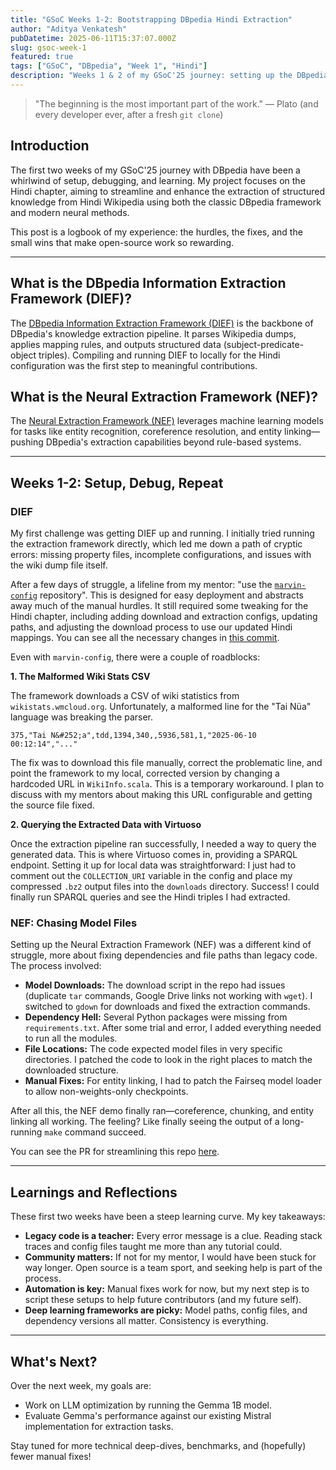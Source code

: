```yaml
---
title: "GSoC Weeks 1-2: Bootstrapping DBpedia Hindi Extraction"
author: "Aditya Venkatesh"
pubDatetime: 2025-06-11T15:37:07.000Z
slug: gsoc-week-1
featured: true
tags: ["GSoC", "DBpedia", "Week 1", "Hindi"]
description: "Weeks 1 & 2 of my GSoC'25 journey: setting up the DBpedia Information Extraction Framework and Neural Extraction Framework for the Hindi chapter, overcoming roadblocks, and first learnings."
---
```


> "The beginning is the most important part of the work." — Plato (and every developer ever, after a fresh `git clone`)

## Introduction

The first two weeks of my GSoC'25 journey with DBpedia have been a whirlwind of setup, debugging, and learning. My project focuses on the Hindi chapter, aiming to streamline and enhance the extraction of structured knowledge from Hindi Wikipedia using both the classic DBpedia framework and modern neural methods.

This post is a logbook of my experience: the hurdles, the fixes, and the small wins that make open-source work so rewarding.

---

## What is the DBpedia Information Extraction Framework (DIEF)?

The [DBpedia Information Extraction Framework (DIEF)](https://github.com/dbpedia/extraction-framework) is the backbone of DBpedia's knowledge extraction pipeline. It parses Wikipedia dumps, applies mapping rules, and outputs structured data (subject-predicate-object triples). Compiling and running DIEF to locally for the Hindi configuration was the first step to meaningful contributions.

<!-- ![Placeholder: DIEF Pipeline Diagram](/av-blog/images/dief-arch.png) -->

## What is the Neural Extraction Framework (NEF)?

The [Neural Extraction Framework (NEF)](https://github.com/dbpedia/neural-extraction-framework) leverages machine learning models for tasks like entity recognition, coreference resolution, and entity linking—pushing DBpedia's extraction capabilities beyond rule-based systems.

<!-- ![Placeholder: NEF Model Overview](/av-blog/images/nef-overview.png) -->

---

## Weeks 1-2: Setup, Debug, Repeat

### DIEF

My first challenge was getting DIEF up and running. I initially tried running the extraction framework directly, which led me down a path of cryptic errors: missing property files, incomplete configurations, and issues with the wiki dump file itself.

After a few days of struggle, a lifeline from my mentor: "use the [`marvin-config`](https://github.com/dbpedia/marvin-config) repository". This is designed for easy deployment and abstracts away much of the manual hurdles. It still required some tweaking for the Hindi chapter, including adding download and extraction configs, updating paths, and adjusting the download process to use our updated Hindi mappings. You can see all the necessary changes in [this commit](https://github.com/dbpedia/marvin-config/commit/bafb9a4efcf3d6cead757f63498638bc22201cfb).

Even with `marvin-config`, there were a couple of roadblocks:

**1. The Malformed Wiki Stats CSV**

The framework downloads a CSV of wiki statistics from `wikistats.wmcloud.org`. Unfortunately, a malformed line for the "Tai Nüa" language was breaking the parser.

```
375,"Tai N&#252;a",tdd,1394,340,,5936,581,1,"2025-06-10 00:12:14","..."
```

The fix was to download this file manually, correct the problematic line, and point the framework to my local, corrected version by changing a hardcoded URL in `WikiInfo.scala`. This is a temporary workaround. I plan to discuss with my mentors about making this URL configurable and getting the source file fixed.

**2. Querying the Extracted Data with Virtuoso**

Once the extraction pipeline ran successfully, I needed a way to query the generated data. This is where Virtuoso comes in, providing a SPARQL endpoint. Setting it up for local data was straightforward: I just had to comment out the `COLLECTION_URI` variable in the config and place my compressed `.bz2` output files into the `downloads` directory. Success! I could finally run SPARQL queries and see the Hindi triples I had extracted.

<!-- <img src="/av-blog/images/dief-sparql-success.png" alt="SPARQL query results showing extracted Hindi data" style="width: 70%;" /> -->

### NEF: Chasing Model Files

Setting up the Neural Extraction Framework (NEF) was a different kind of struggle, more about fixing dependencies and file paths than legacy code. The process involved:

-   **Model Downloads:** The download script in the repo had issues (duplicate `tar` commands, Google Drive links not working with `wget`). I switched to `gdown` for downloads and fixed the extraction commands.
-   **Dependency Hell:** Several Python packages were missing from `requirements.txt`. After some trial and error, I added everything needed to run all the modules.
-   **File Locations:** The code expected model files in very specific directories. I patched the code to look in the right places to match the downloaded structure.
-   **Manual Fixes:** For entity linking, I had to patch the Fairseq model loader to allow non-weights-only checkpoints.

After all this, the NEF demo finally ran—coreference, chunking, and entity linking all working. The feeling? Like finally seeing the output of a long-running `make` command succeed.

You can see the PR for streamlining this repo [here](https://github.com/dbpedia/neural-extraction-framework/pull/19).

<!-- ![Placeholder: NEF Demo Screenshot](/av-blog/images/nef-demo.png) -->

---

## Learnings and Reflections

These first two weeks have been a steep learning curve. My key takeaways:

-   **Legacy code is a teacher:** Every error message is a clue. Reading stack traces and config files taught me more than any tutorial could.
-   **Community matters:** If not for my mentor, I would have been stuck for way longer. Open source is a team sport, and seeking help is part of the process.
-   **Automation is key:** Manual fixes work for now, but my next step is to script these setups to help future contributors (and my future self).
-   **Deep learning frameworks are picky:** Model paths, config files, and dependency versions all matter. Consistency is everything.

---

## What's Next?

Over the next week, my goals are:

-   Work on LLM optimization by running the Gemma 1B model.
-   Evaluate Gemma's performance against our existing Mistral implementation for extraction tasks.

Stay tuned for more technical deep-dives, benchmarks, and (hopefully) fewer manual fixes!

<!-- ![Placeholder: Team Call Screenshot](/av-blog/images/kickoff-meet.jpeg)  -->